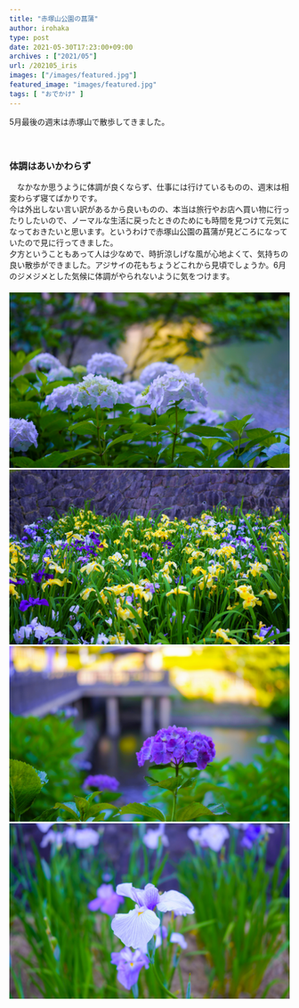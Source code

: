 ```yaml
---
title: "赤塚山公園の菖蒲"
author: irohaka
type: post
date: 2021-05-30T17:23:00+09:00
archives : ["2021/05"]
url: /202105_iris
images: ["/images/featured.jpg"]
featured_image: "images/featured.jpg"
tags: [ "おでかけ" ]
---
```


5月最後の週末は赤塚山で散歩してきました。    
<!--more-->
　  

### 体調はあいかわらず

　なかなか思うように体調が良くならず、仕事には行けているものの、週末は相変わらず寝てばかりです。    
今は外出しない言い訳があるから良いものの、本当は旅行やお店へ買い物に行ったりしたいので、ノーマルな生活に戻ったときのためにも時間を見つけて元気になっておきたいと思います。というわけで赤塚山公園の菖蒲が見どころになっていたので見に行ってきました。   
夕方ということもあって人は少なめで、時折涼しげな風が心地よくて、気持ちの良い散歩ができました。アジサイの花もちょうどこれから見頃でしょうか。6月のジメジメとした気候に体調がやられないように気をつけます。  
　  
![白い紫陽花](images/2021-0530-01.jpg)  
![カラフルな菖蒲](images/2021-0530-02.jpg)  
![定番の紫色](images/2021-0530-03.jpg)  
![菖蒲のやわらかな花弁](images/2021-0530-04.jpg)  